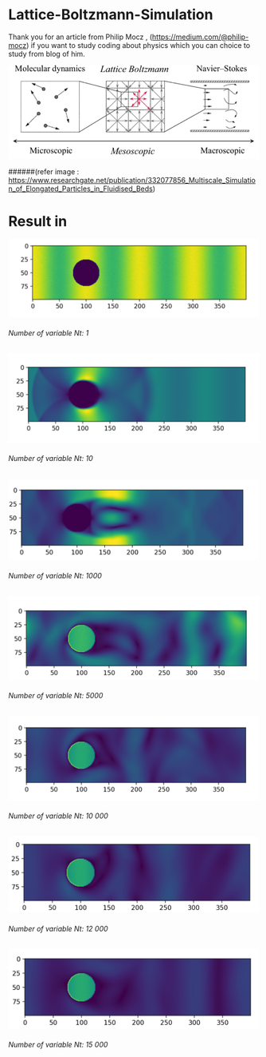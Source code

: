 # Lattice-Boltzmann-Simulation

Thank you for an article from Philip Mocz , (https://medium.com/@philip-mocz) if you want to study coding about physics which you can choice to study from blog of him. 

![MAPPING](Image/Tables.png)

######(refer image : https://www.researchgate.net/publication/332077856_Multiscale_Simulation_of_Elongated_Particles_in_Fluidised_Beds)

# Result in

![numNt1](Image/1.png)
###### Number of variable Nt: 1

![numNt10](Image/10.png)
###### Number of variable Nt: 10

![numNt1000](Image/1000.png)
###### Number of variable Nt: 1000

![numNt5k](Image/5000.png)
###### Number of variable Nt: 5000

![numNt10k](Image/10k.png)
###### Number of variable Nt: 10 000

![numNt12k](Image/12k.png)
###### Number of variable Nt: 12 000

![numNt15k](Image/15k.png)
###### Number of variable Nt: 15 000
